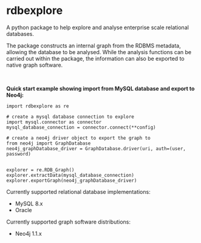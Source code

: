 # rdbexplore
A python package to help explore and analyse enterprise scale relational databases.


The package constructs an internal graph from the RDBMS metadata, allowing the database to be analysed.  While the analysis functions can be carried out within the package, the information can also be exported to native graph software.

<br>

**Quick start example showing import from MySQL database and export to Neo4j:**

    import rdbexplore as re
    
    # create a mysql database connection to explore
    import mysql.connector as connector
    mysql_database_connection = connector.connect(**config)
    
    # create a neo4j driver object to export the graph to
    from neo4j import GraphDatabase 
    neo4j_graphDatabase_driver = GraphDatabase.driver(uri, auth=(user, password)
    
    
    explorer = re.RDB_Graph()
    explorer.extractData(mysql_database_connection)
    explorer.exportGraph(neo4j_graphDatabase_driver)
    
    


Currently supported relational database implementations:

- MySQL 8.x
- Oracle


Currently supported graph software distributions:

- Neo4j 1.1.x
